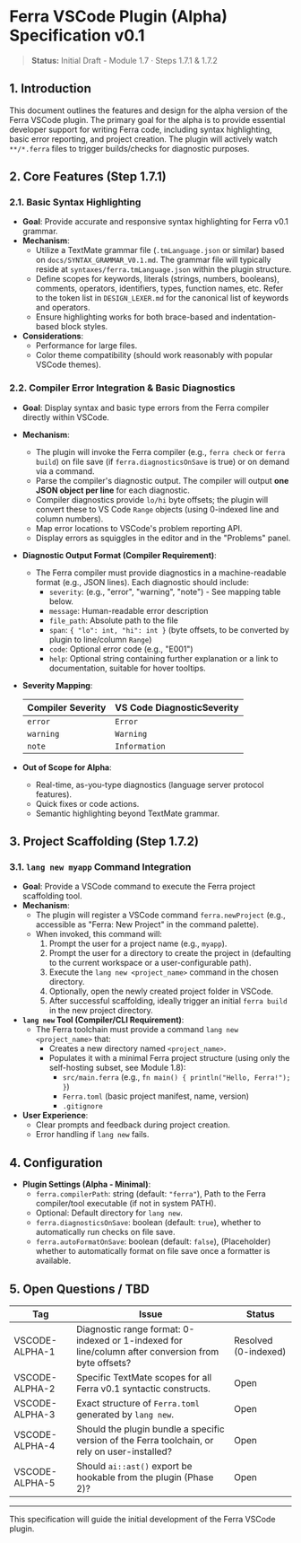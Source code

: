 # Ferra VSCode Plugin (Alpha) Specification v0.1

> **Status:** Initial Draft - Module 1.7 · Steps 1.7.1 & 1.7.2

## 1. Introduction

This document outlines the features and design for the alpha version of the Ferra VSCode plugin. The primary goal for the alpha is to provide essential developer support for writing Ferra code, including syntax highlighting, basic error reporting, and project creation. The plugin will actively watch `**/*.ferra` files to trigger builds/checks for diagnostic purposes.

## 2. Core Features (Step 1.7.1)

### 2.1. Basic Syntax Highlighting

*   **Goal**: Provide accurate and responsive syntax highlighting for Ferra v0.1 grammar.
*   **Mechanism**:
    *   Utilize a TextMate grammar file (`.tmLanguage.json` or similar) based on `docs/SYNTAX_GRAMMAR_V0.1.md`. The grammar file will typically reside at `syntaxes/ferra.tmLanguage.json` within the plugin structure.
    *   Define scopes for keywords, literals (strings, numbers, booleans), comments, operators, identifiers, types, function names, etc. Refer to the token list in `DESIGN_LEXER.md` for the canonical list of keywords and operators.
    *   Ensure highlighting works for both brace-based and indentation-based block styles.
*   **Considerations**:
    *   Performance for large files.
    *   Color theme compatibility (should work reasonably with popular VSCode themes).

### 2.2. Compiler Error Integration & Basic Diagnostics

*   **Goal**: Display syntax and basic type errors from the Ferra compiler directly within VSCode.
*   **Mechanism**:
    *   The plugin will invoke the Ferra compiler (e.g., `ferra check` or `ferra build`) on file save (if `ferra.diagnosticsOnSave` is true) or on demand via a command.
    *   Parse the compiler's diagnostic output. The compiler will output **one JSON object per line** for each diagnostic.
    *   Compiler diagnostics provide `lo/hi` byte offsets; the plugin will convert these to VS Code `Range` objects (using 0-indexed line and column numbers).
    *   Map error locations to VSCode's problem reporting API.
    *   Display errors as squiggles in the editor and in the "Problems" panel.
*   **Diagnostic Output Format (Compiler Requirement)**:
    *   The Ferra compiler must provide diagnostics in a machine-readable format (e.g., JSON lines). Each diagnostic should include:
        *   `severity`: (e.g., "error", "warning", "note") - See mapping table below.
        *   `message`: Human-readable error description
        *   `file_path`: Absolute path to the file
        *   `span`: `{ "lo": int, "hi": int }` (byte offsets, to be converted by plugin to line/column `Range`)
        *   `code`: Optional error code (e.g., "E001")
        *   `help`: Optional string containing further explanation or a link to documentation, suitable for hover tooltips.
*   **Severity Mapping**:

    | Compiler Severity | VS Code DiagnosticSeverity |
    |-------------------|----------------------------|
    | `error`           | `Error`                    |
    | `warning`         | `Warning`                  |
    | `note`            | `Information`              |

*   **Out of Scope for Alpha**:
    *   Real-time, as-you-type diagnostics (language server protocol features).
    *   Quick fixes or code actions.
    *   Semantic highlighting beyond TextMate grammar.

## 3. Project Scaffolding (Step 1.7.2)

### 3.1. `lang new myapp` Command Integration

*   **Goal**: Provide a VSCode command to execute the Ferra project scaffolding tool.
*   **Mechanism**:
    *   The plugin will register a VSCode command `ferra.newProject` (e.g., accessible as "Ferra: New Project" in the command palette).
    *   When invoked, this command will:
        1.  Prompt the user for a project name (e.g., `myapp`).
        2.  Prompt the user for a directory to create the project in (defaulting to the current workspace or a user-configurable path).
        3.  Execute the `lang new <project_name>` command in the chosen directory.
        4.  Optionally, open the newly created project folder in VSCode.
        5.  After successful scaffolding, ideally trigger an initial `ferra build` in the new project directory.
*   **`lang new` Tool (Compiler/CLI Requirement)**:
    *   The Ferra toolchain must provide a command `lang new <project_name>` that:
        *   Creates a new directory named `<project_name>`.
        *   Populates it with a minimal Ferra project structure (using only the self-hosting subset, see Module 1.8):
            *   `src/main.ferra` (e.g., `fn main() { println("Hello, Ferra!"); }`)
            *   `Ferra.toml` (basic project manifest, name, version)
            *   `.gitignore`
*   **User Experience**:
    *   Clear prompts and feedback during project creation.
    *   Error handling if `lang new` fails.

## 4. Configuration

*   **Plugin Settings (Alpha - Minimal)**:
    *   `ferra.compilerPath`: string (default: `"ferra"`), Path to the Ferra compiler/tool executable (if not in system PATH).
    *   Optional: Default directory for `lang new`.
    *   `ferra.diagnosticsOnSave`: boolean (default: `true`), whether to automatically run checks on file save.
    *   `ferra.autoFormatOnSave`: boolean (default: `false`), (Placeholder) whether to automatically format on file save once a formatter is available.

## 5. Open Questions / TBD

| Tag             | Issue                                                                                           | Status   |
|-----------------|-------------------------------------------------------------------------------------------------|----------|
| VSCODE-ALPHA-1  | Diagnostic range format: 0-indexed or 1-indexed for line/column after conversion from byte offsets? | Resolved (0-indexed) |
| VSCODE-ALPHA-2  | Specific TextMate scopes for all Ferra v0.1 syntactic constructs.                               | Open     |
| VSCODE-ALPHA-3  | Exact structure of `Ferra.toml` generated by `lang new`.                                        | Open     |
| VSCODE-ALPHA-4  | Should the plugin bundle a specific version of the Ferra toolchain, or rely on user-installed? | Open     |
| VSCODE-ALPHA-5  | Should `ai::ast()` export be hookable from the plugin (Phase 2)?                                  | Open     |

---

This specification will guide the initial development of the Ferra VSCode plugin. 